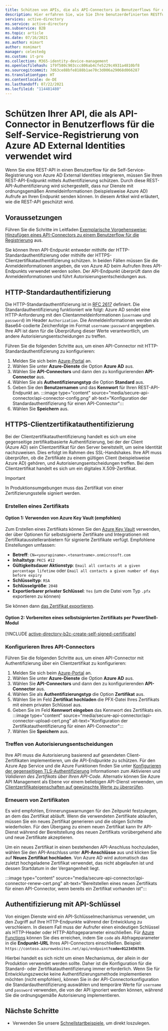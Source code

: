 ```yaml
---
title: Schützen von APIs, die als API-Connectors in Benutzerflows für die Self-Service-Registrierung von Azure AD verwendet werden
description: Hier erfahren Sie, wie Sie Ihre benutzerdefinierten RESTful-APIs schützen, die als API-Connectors in Benutzerflows für die Self-Service-Registrierung verwendet werden.
services: active-directory
ms.service: active-directory
ms.subservice: B2B
ms.topic: article
ms.date: 07/16/2021
ms.author: mimart
author: msmimart
manager: celestedg
ms.custom: it-pro
ms.collection: M365-identity-device-management
ms.openlocfilehash: 1f9f580c903ccc806ab4cfe5229c4931a4810bf8
ms.sourcegitcommit: 7d63ce88bfe8188b1ae70c3d006a29068d066287
ms.translationtype: HT
ms.contentlocale: de-DE
ms.lasthandoff: 07/22/2021
ms.locfileid: "114481480"
---
```

# <a name="secure-your-api-used-an-api-connector-in-azure-ad-external-identities-self-service-sign-up-user-flows"></a>Schützen Ihrer API, die als API-Connector in Benutzerflows für die Self-Service-Registrierung von Azure AD External Identities verwendet wird

Wenn Sie eine REST-API in einen Benutzerflow für die Self-Service-Registrierung von Azure AD External Identities integrieren, müssen Sie Ihren REST-API-Endpunkt mittels Authentifizierung schützen. Durch diese REST-API-Authentifizierung wird sichergestellt, dass nur Dienste mit ordnungsgemäßen Anmeldeinformationen (beispielsweise Azure AD) Aufrufe an Ihren Endpunkt senden können. In diesem Artikel wird erläutert, wie die REST-API geschützt wird. 

## <a name="prerequisites"></a>Voraussetzungen
Führen Sie die Schritte im Leitfaden [Exemplarische Vorgehensweise: Hinzufügen eines API-Connectors zu einem Benutzerflow für die Registrierung](self-service-sign-up-add-api-connector.md) aus.

Sie können Ihren API-Endpunkt entweder mithilfe der HTTP-Standardauthentifizierung oder mithilfe der HTTPS-Clientzertifikatauthentifizierung schützen. In beiden Fällen müssen Sie die Anmeldeinformationen angeben, die von Azure AD beim Aufrufen Ihres API-Endpunkts verwendet werden sollen. Der API-Endpunkt überprüft dann die Anmeldeinformationen und führt Autorisierungsentscheidungen aus.


## <a name="http-basic-authentication"></a>HTTP-Standardauthentifizierung

Die HTTP-Standardauthentifizierung ist in [RFC 2617](https://tools.ietf.org/html/rfc2617) definiert. Die Standardauthentifizierung funktioniert wie folgt: Azure AD sendet eine HTTP-Anforderung mit den Clientanmeldeinformationen (`username` und `password`) im Header `Authorization`. Die Anmeldeinformationen werden als Base64-codierte Zeichenfolge im Format `username:password` angegeben. Ihre API ist dann für die Überprüfung dieser Werte verantwortlich, um andere Autorisierungsentscheidungen zu treffen.

Führen Sie die folgenden Schritte aus, um einen API-Connector mit HTTP-Standardauthentifizierung zu konfigurieren:

1. Melden Sie sich beim [Azure-Portal](https://portal.azure.com/) an.
2. Wählen Sie unter **Azure-Dienste** die Option **Azure AD** aus.
3. Wählen Sie **API-Connectors** und dann den zu konfigurierenden **API-Connector** aus.
4. Wählen Sie als **Authentifizierungstyp** die Option **Standard** aus.
5. Geben Sie den **Benutzernamen** und das **Kennwort** für Ihren REST-API-Endpunkt an.
    :::image type="content" source="media/secure-api-connector/api-connector-config.png" alt-text="Konfiguration der Standardauthentifizierung für einen API-Connector":::
6. Wählen Sie **Speichern** aus.

## <a name="https-client-certificate-authentication"></a>HTTPS-Clientzertifikatauthentifizierung

Bei der Clientzertifikatauthentifizierung handelt es sich um eine gegenseitige zertifikatbasierte Authentifizierung, bei der der Client (Azure AD) sein Clientzertifikat für den Server bereitstellt, um seine Identität nachzuweisen. Dies erfolgt im Rahmen des SSL-Handshakes. Ihre API muss überprüfen, ob die Zertifikate zu einem gültigen Client (beispielsweise Azure AD) gehören, und Autorisierungsentscheidungen treffen. Bei dem Clientzertifikat handelt es sich um ein digitales X.509-Zertifikat. 

> [!IMPORTANT]
> In Produktionsumgebungen muss das Zertifikat von einer Zertifizierungsstelle signiert werden.

### <a name="create-a-certificate"></a>Erstellen eines Zertifikats

#### <a name="option-1-use-azure-key-vault-recommended"></a>Option 1: Verwenden von Azure Key Vault (empfohlen)

Zum Erstellen eines Zertifikats können Sie den [Azure Key Vault](../../key-vault/certificates/create-certificate.md) verwenden, der über Optionen für selbstsignierte Zertifikate und Integrationen mit Zertifikatausstelleranbietern für signierte Zertifikate verfügt. Empfohlene Einstellungen umfassen:
- **Betreff**: `CN=<yourapiname>.<tenantname>.onmicrosoft.com`
- **Inhaltstyp**: `PKCS #12`
- **Gültigkeitsdauer Aktionstyp**: `Email all contacts at a given percentage lifetime` oder `Email all contacts a given number of days before expiry`
- **Schlüsseltyp**: `RSA`
- **Schlüsselgröße**: `2048`
- **Exportierbarer privater Schlüssel**: `Yes` (um die Datei vom Typ `.pfx` exportieren zu können)

Sie können dann [das Zertifikat exportieren](../../key-vault/certificates/how-to-export-certificate.md).

#### <a name="option-2-prepare-a-self-sized-certificate-using-powershell-module"></a>Option 2: Vorbereiten eines selbstsignierten Zertifikats per PowerShell-Modul

[!INCLUDE [active-directory-b2c-create-self-signed-certificate](../../../includes/active-directory-b2c-create-self-signed-certificate.md)]

### <a name="configure-your-api-connector"></a>Konfigurieren Ihres API-Connectors

Führen Sie die folgenden Schritte aus, um einen API-Connector mit Authentifizierung über ein Clientzertifikat zu konfigurieren:

1. Melden Sie sich beim [Azure-Portal](https://portal.azure.com/) an.
2. Wählen Sie unter **Azure-Dienste** die Option **Azure AD** aus.
3. Wählen Sie **API-Connectors** und dann den zu konfigurierenden **API-Connector** aus.
4. Wählen Sie als **Authentifizierungstyp** die Option **Zertifikat** aus.
5. Wählen Sie im Feld **Zertifikat hochladen** die PFX-Datei Ihres Zertifikats mit einem privaten Schlüssel aus.
6. Geben Sie im Feld **Kennwort eingeben** das Kennwort des Zertifikats ein.
  :::image type="content" source="media/secure-api-connector/api-connector-upload-cert.png" alt-text="Konfiguration der Zertifikatauthentifizierung für einen API-Connector":::
7. Wählen Sie **Speichern** aus.

### <a name="perform-authorization-decisions"></a>Treffen von Autorisierungsentscheidungen 
Ihre API muss die Autorisierung basierend auf gesendeten Client-Zertifikaten implementieren, um die API-Endpunkte zu schützen. Für den Azure App Service und die Azure Funktionen finden Sie unter [Konfigurieren der gegenseitigen TLS-Authentifizierung](../../app-service/app-service-web-configure-tls-mutual-auth.md) Informationen zum Aktivieren und *Validieren des Zertifikats über Ihren API-Code*.  Alternativ können Sie Azure API Management als Ebene vor einem beliebigen API-Dienst verwenden, um [Clientzertifikateigenschaften auf gewünschte Werte zu überprüfen](
../../api-management/api-management-howto-mutual-certificates-for-clients.md).

### <a name="renewing-certificates"></a>Erneuern von Zertifikaten
Es wird empfohlen, Erinnerungswarnungen für den Zeitpunkt festzulegen, an dem das Zertifikat abläuft. Wenn die verwendeten Zertifikate ablaufen, müssen Sie ein neues Zertifikat generieren und die obigen Schritte wiederholen. Für den Übergang zu einem neuen Zertifikat kann Ihr API-Dienst während der Bereitstellung des neuen Zertifikats vorübergehend alte und neue Zertifikate akzeptieren. 

Um ein neues Zertifikat in einen bestehenden API-Anschluss hochzuladen, wählen Sie den API-Anschluss unter **API-Anschlüsse** aus und klicken Sie auf **Neues Zertifikat hochladen**. Von Azure AD wird automatisch das zuletzt hochgeladene Zertifikat verwendet, das nicht abgelaufen ist und dessen Startdatum in der Vergangenheit liegt.

  :::image type="content" source="media/secure-api-connector/api-connector-renew-cert.png" alt-text="Bereitstellen eines neuen Zertifikats für einen API-Connector, wenn bereits ein Zertifikat vorhanden ist":::

## <a name="api-key-authentication"></a>Authentifizierung mit API-Schlüssel

Von einigen Dienste wird ein API-Schlüsselmechanismus verwendet, um den Zugriff auf Ihre HTTP-Endpunkte während der Entwicklung zu verschleiern. In diesem Fall muss der Aufrufer einen eindeutigen Schlüssel als HTTP-Header oder HTTP-Abfrageparameter einschließen. Für [Azure Functions](../../azure-functions/functions-bindings-http-webhook-trigger.md#authorization-keys) können Sie dies erreichen, indem Sie `code` als Abfrageparameter in die **Endpunkt-URL** Ihres API-Connectors einschließen. Beispiel: `https://contoso.azurewebsites.net/api/endpoint`<b>`?code=0123456789`</b>. 

Hierbei handelt es sich nicht um einen Mechanismus, der allein in der Produktion verwendet werden sollte. Daher ist die Konfiguration für die Standard- oder Zertifikatauthentifizierung immer erforderlich. Wenn Sie für Entwicklungszwecke keine Authentifizierungsmethode implementieren möchten (nicht empfohlen), können Sie in der API-Connectorkonfiguration die Standardauthentifizierung auswählen und temporäre Werte für `username` und `password` verwenden, die von der API ignoriert werden können, während Sie die ordnungsgemäße Autorisierung implementieren.

## <a name="next-steps"></a>Nächste Schritte
- Verwenden Sie unsere [Schnellstartbeispiele](code-samples-self-service-sign-up.md#api-connector-azure-function-quickstarts), um direkt loszulegen.